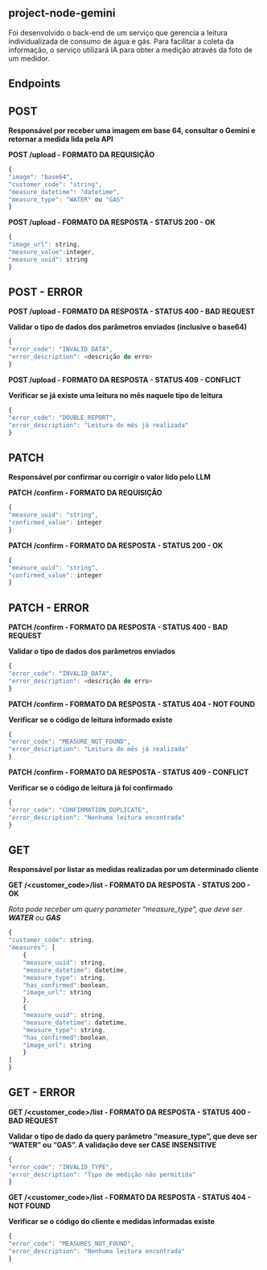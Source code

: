 ## project-node-gemini

Foi desenvolvido o back-end de um serviço que gerencia a leitura individualizada de
consumo de água e gás. Para facilitar a coleta da informação, o serviço utilizará IA para
obter a medição através da foto de um medidor.

## Endpoints

## POST

**Responsável por receber uma imagem em base 64, consultar o Gemini e retornar a medida lida pela API**

**POST /upload - FORMATO DA REQUISIÇÃO**

```javascript
{
"image": "base64",
"customer_code": "string",
"measure_datetime": "datetime",
"measure_type": "WATER" ou "GAS"
}
```

**POST /upload - FORMATO DA RESPOSTA - STATUS 200 - OK**

```javascript
{
"image_url": string,
"measure_value":integer,
"measure_uuid": string
}
```

## POST - ERROR

**POST /upload - FORMATO DA RESPOSTA - STATUS 400 - BAD REQUEST**

**Validar o tipo de dados dos parâmetros enviados (inclusive o base64)**

```javascript
{
"error_code": "INVALID_DATA",
"error_description": <descrição do erro>
}
```

**POST /upload - FORMATO DA RESPOSTA - STATUS 409 - CONFLICT**

**Verificar se já existe uma leitura no mês naquele tipo de leitura**

```javascript
{
"error_code": "DOUBLE_REPORT",
"error_description": "Leitura do mês já realizada"
}
```

## PATCH

**Responsável por confirmar ou corrigir o valor lido pelo LLM**

**PATCH /confirm - FORMATO DA REQUISIÇÃO**

```javascript
{
"measure_uuid": "string",
"confirmed_value": integer
}
```

**PATCH /confirm - FORMATO DA RESPOSTA - STATUS 200 - OK**

```javascript
{
"measure_uuid": "string",
"confirmed_value": integer
}
```

## PATCH - ERROR

**PATCH /confirm - FORMATO DA RESPOSTA - STATUS 400 - BAD REQUEST**

**Validar o tipo de dados dos parâmetros enviados**

```javascript
{
"error_code": "INVALID_DATA",
"error_description": <descrição do erro>
}
```

**PATCH /confirm - FORMATO DA RESPOSTA - STATUS 404 - NOT FOUND**

**Verificar se o código de leitura informado existe**

```javascript
{
"error_code": "MEASURE_NOT_FOUND",
"error_description": "Leitura do mês já realizada"
}
```

**PATCH /confirm - FORMATO DA RESPOSTA - STATUS 409 - CONFLICT**

**Verificar se o código de leitura já foi confirmado**

```javascript
{
"error_code": "CONFIRMATION_DUPLICATE",
"error_description": "Nenhuma leitura encontrada"
}
```

## GET

**Responsável por listar as medidas realizadas por um determinado cliente**

**GET /<customer_code>/list - FORMATO DA RESPOSTA - STATUS 200 - OK**

_Rota pode receber um query parameter “measure_type”, que deve ser ***WATER*** ou ***GAS***_

```javascript
{
"customer_code": string,
"measures": [
    {
    "measure_uuid": string,
    "measure_datetime": datetime,
    "measure_type": string,
    "has_confirmed":boolean,
    "image_url": string
    },
    {
    "measure_uuid": string,
    "measure_datetime": datetime,
    "measure_type": string,
    "has_confirmed":boolean,
    "image_url": string
    }
]
}
```

## GET - ERROR

**GET /<customer_code>/list - FORMATO DA RESPOSTA - STATUS 400 - BAD REQUEST**

**Validar o tipo de dado da query parâmetro “measure_type”, que deve ser “WATER” ou “GAS”. A validação deve ser CASE INSENSITIVE**

```javascript
{
"error_code": "INVALID_TYPE",
"error_description": "Tipo de medição não permitida"
}
```

**GET /<customer_code>/list - FORMATO DA RESPOSTA - STATUS 404 - NOT FOUND**

**Verificar se o código do cliente e medidas informadas existe**

```javascript
{
"error_code": "MEASURES_NOT_FOUND",
"error_description": "Nenhuma leitura encontrada"
}
```
